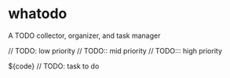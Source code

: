 # whatodo
A TODO collector, organizer, and task manager

// TODO: low priority
// TODO:: mid priority
// TODO::: high priority

${code} // TODO: task to do